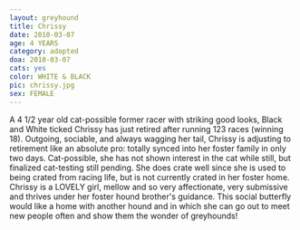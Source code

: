 ```yaml
---
layout: greyhound
title: Chrissy
date: 2010-03-07
age: 4 YEARS
category: adopted
doa: 2010-03-07
cats: yes
color: WHITE & BLACK
pic: chrissy.jpg
sex: FEMALE
---
```


A 4 1/2 year old cat-possible former racer with striking good looks, Black and White ticked Chrissy has just retired
after running 123 races (winning 18). Outgoing, sociable, and always wagging her tail, Chrissy is adjusting to
retirement like an absolute pro: totally synced into her foster family in only two days. Cat-possible, she has not shown
interest in the cat while still, but finalized cat-testing still pending. She does crate well since she is used to being
crated from racing life, but is not currently crated in her foster home. Chrissy is a LOVELY girl, mellow and so very
affectionate, very submissive and thrives under her foster hound brother's guidance. This social butterfly would like a
home with another hound and in which she can go out to meet new people often and show them the wonder of greyhounds!
